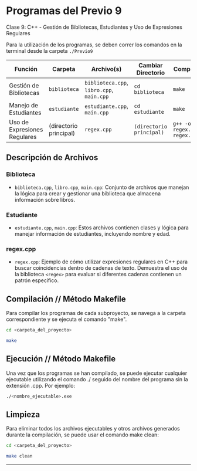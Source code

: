 # Programas del Previo 9

Clase 9: C++ - Gestión de Bibliotecas, Estudiantes y Uso de Expresiones Regulares

Para la utilización de los programas, se deben correr los comandos en la terminal desde la carpeta `./Previo9`

| Función                          | Carpeta                  | Archivo(s)                            | Cambiar Directorio        | Compilar                                | Ejecutar                                  |
| -------------------------------- | ------------------------ | ------------------------------------- | ------------------------- | --------------------------------------- | ---------------------------------------- |
| Gestión de Bibliotecas           | `biblioteca`             | `biblioteca.cpp`, `libro.cpp`, `main.cpp` | `cd biblioteca`           | `make`                                  | `./gestion_biblioteca.exe`               |
| Manejo de Estudiantes            | `estudiante`             | `estudiante.cpp`, `main.cpp`         | `cd estudiante`           | `make`                                  | `./gestion_estudiantes.exe`              |
| Uso de Expresiones Regulares     | (directorio principal)   | `regex.cpp`                           | `(directorio principal)`  | `g++ -o regex.exe regex.cpp`            | `./regex.exe`                            |


## Descripción de Archivos

### Biblioteca
- `biblioteca.cpp`, `libro.cpp`, `main.cpp`: Conjunto de archivos que manejan la lógica para crear y gestionar una biblioteca que almacena información sobre libros.

### Estudiante
- `estudiante.cpp`, `main.cpp`: Estos archivos contienen clases y lógica para manejar información de estudiantes, incluyendo nombre y edad.

### regex.cpp
- `regex.cpp`: Ejemplo de cómo utilizar expresiones regulares en C++ para buscar coincidencias dentro de cadenas de texto. Demuestra el uso de la biblioteca `<regex>` para evaluar si diferentes cadenas contienen un patrón específico.

## Compilación // Método Makefile

Para compilar los programas de cada subproyecto, se navega a la carpeta correspondiente y se ejecuta el comando "make".

```bash
cd <carpeta_del_proyecto>

make
```

## Ejecución // Método Makefile

Una vez que los programas se han compilado, se puede ejecutar cualquier ejecutable utilizando el comando ./ seguido del nombre del programa sin la extensión .cpp. Por ejemplo:

```bash
./<nombre_ejecutable>.exe
```

## Limpieza

Para eliminar todos los archivos ejecutables y otros archivos generados durante la compilación, se puede usar el comando make clean:

```bash
cd <carpeta_del_proyecto>

make clean
```

---
